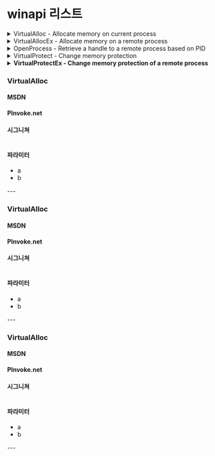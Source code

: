 # winapi 리스트

<details>

<summary>VirtualAlloc - Allocate memory on current process</summary>

[**MSDN**](https://docs.microsoft.com/en-us/windows/win32/api/memoryapi/nf-memoryapi-virtualalloc)&#x20;

#### [**PInvoke.net**](https://pinvoke.net/default.aspx/kernel32/VirtualAlloc.html)

#### **시그니쳐**&#x20;

```
LPVOID VirtualAlloc(
  LPVOID lpAddress,
  SIZE_T dwSize,
  DWORD flAllocationType,
  DWORD flProtect
);
```

#### 파라미터&#x20;

* `lpAddress` - Address of the memory to be allocated&#x20;
  * 0 = API chooses the location automatically&#x20;
* `dwSize` - Size of the allocation&#x20;
* `flAllocationType` - Memory allocation type&#x20;
  * Usually `MEM_COMMIT | MEM_RESERVE` = `0x3000`&#x20;
* flProtect = Memory Protection constants - [link](https://docs.microsoft.com/en-us/windows/win32/memory/memory-protection-constants#constants)
  * 0x20 = RX&#x20;
  * 0x40 = RWX&#x20;
  * 0x04 = RW&#x20;

</details>

<details>

<summary>VirtualAllocEx - Allocate memory on a remote process </summary>

#### [**MSDN**](https://docs.microsoft.com/en-us/windows/win32/api/memoryapi/nf-memoryapi-virtualallocex)

#### [**PInvoke.net**](https://pinvoke.net/default.aspx/kernel32/VirtualAllocEx.html)&#x20;

#### **시그니쳐**&#x20;

```
LPVOID VirtualAllocEx(
  HANDLE hProcess,
  LPVOID lpAddress,
  SIZE_T dwSize,
  DWORD flAllocationType,
  DWORD flProtect
);
```

#### 파라미터&#x20;

* `hProcess` - Target process's handle&#x20;
* `lpAddress` - Start address to allocate the memory&#x20;
  * 0 = VirtualAllocEx automatically chooses the starting address for us (checkout DripLoader)
* `dwSize` - Length/Amount of memory to allocate
* `flAllocationType` - Typo of memory allocation. Usually `MEM_COMMIT | MEM_RESERVE = 0x3000`&#x20;
* `flProtect` = Memory Protection constants - [link](https://docs.microsoft.com/en-us/windows/win32/memory/memory-protection-constants#constants)
  * 0x20 = RX&#x20;
  * 0x40 = RWX&#x20;
  * 0x04 = RW&#x20;

</details>

<details>

<summary>OpenProcess - Retrieve a handle to a remote process based on PID </summary>

[**MSDN**](https://docs.microsoft.com/en-us/windows/win32/api/processthreadsapi/nf-processthreadsapi-openprocess)

#### [**PInvoke.net**](https://pinvoke.net/default.aspx/kernel32/OpenProcess.html)

#### **시그니쳐**&#x20;

```
HANDLE OpenProcess(
  DWORD dwDesiredAccess,
  BOOL bInheritHandle,
  DWORD dwProcessId
);
```

#### 파라미터&#x20;

* `dwDesiredAccess` - Access right to obtain in target process. Usually `PROCESS_ALL_ACCESS (0x001F0FF)`
* `bInheritHandle` - True/False on whether the handle can be inherited to child process or not. Usually `False`, because we just don't care.&#x20;
* `dwProcessId` - Target process's PID&#x20;

</details>

<details>

<summary>VirtualProtect - Change memory protection </summary>

[**MSDN**](https://docs.microsoft.com/en-us/windows/win32/api/memoryapi/nf-memoryapi-virtualprotect)

#### [**PInvoke.net**](https://pinvoke.net/default.aspx/kernel32/VirtualProtect.html)&#x20;

#### **시그니쳐**&#x20;

```
BOOL VirtualProtect(
 LPVOID lpAddress,
 SIZE_T dwSize,
 DWORD flNewProtect,
 PDWORD lpflOldProtect
);
```

#### 파라미터&#x20;

* `lpAddress` - Pointer to the start of the memory address&#x20;
* `dwSize` - Size of the memory to change the protection, in bytes.
  * Usually lpAddress + dwSize, or the shellcode's length&#x20;
* `flNewProtect` - Memory protection constant&#x20;
* `lpflOldProtect` - Pointer to a variable with current memory protection. Usually just `0`.&#x20;

</details>

<details>

<summary><strong>VirtualProtectEx - Change memory protection of a remote process</strong> </summary>



</details>

###

### **VirtualAlloc**&#x20;

#### **MSDN**

#### **PInvoke.net**&#x20;

#### **시그니쳐**&#x20;

```
```

#### 파라미터&#x20;

* a
* b

\---&#x20;





### **VirtualAlloc**&#x20;

#### **MSDN**

#### **PInvoke.net**&#x20;

#### **시그니쳐**&#x20;

```
```

#### 파라미터&#x20;

* a
* b

\---&#x20;





### **VirtualAlloc**&#x20;

#### **MSDN**

#### **PInvoke.net**&#x20;

#### **시그니쳐**&#x20;

```
```

#### 파라미터&#x20;

* a
* b

\---&#x20;















